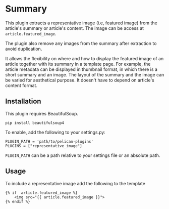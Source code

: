 # Summary

This plugin extracts a representative image (i.e, featured image) from the article's summary or article's content. The image can be access at `article.featured_image`. 

The plugin also remove any images from the summary after extraction to avoid duplication. 

It allows the flexibility on where and how to display the featured image of an article together with its summary in a template page. For example, the article metadata can be displayed in thumbnail format, in which there is a short summary and an image. The layout of the summary and the image can be varied for aesthetical purpose. It doesn't have to depend on article's content format. 

Installation
------------

This plugin requires BeautifulSoup. 

	pip install beautifulsoup4

To enable, add the following to your settings.py:

    PLUGIN_PATH = 'path/to/pelican-plugins'
    PLUGINS = ["representative_image"]

`PLUGIN_PATH` can be a path relative to your settings file or an absolute path.

Usage
-----

To include a representative image add the following to the template
	
    {% if  article.featured_image %}
        <img src="{{ article.featured_image }}">
    {% endif %}
